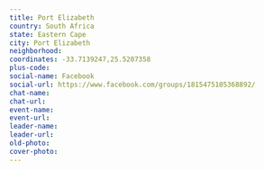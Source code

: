 ```yaml
---
title: Port Elizabeth
country: South Africa
state: Eastern Cape
city: Port Elizabeth
neighborhood: 
coordinates: -33.7139247,25.5207358
plus-code:
social-name: Facebook
social-url: https://www.facebook.com/groups/1815475105368892/
chat-name:
chat-url:
event-name:
event-url:
leader-name:
leader-url:
old-photo: 
cover-photo:
---
```

